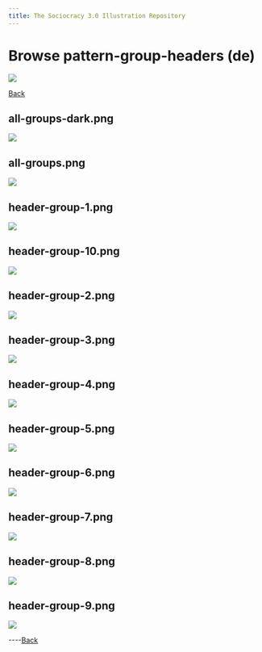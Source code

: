 ```yaml
---
title: The Sociocracy 3.0 Illustration Repository
---
```


# Browse pattern-group-headers (de)

![](/img/de-48px.png)

[Back](index-de.html)

## all-groups-dark.png

[![](/img/de/pattern-group-headers/all-groups-dark.png)](/img/de/pattern-group-headers/all-groups-dark.png)

## all-groups.png

[![](/img/de/pattern-group-headers/all-groups.png)](/img/de/pattern-group-headers/all-groups.png)

## header-group-1.png

[![](/img/de/pattern-group-headers/header-group-1.png)](/img/de/pattern-group-headers/header-group-1.png)

## header-group-10.png

[![](/img/de/pattern-group-headers/header-group-10.png)](/img/de/pattern-group-headers/header-group-10.png)

## header-group-2.png

[![](/img/de/pattern-group-headers/header-group-2.png)](/img/de/pattern-group-headers/header-group-2.png)

## header-group-3.png

[![](/img/de/pattern-group-headers/header-group-3.png)](/img/de/pattern-group-headers/header-group-3.png)

## header-group-4.png

[![](/img/de/pattern-group-headers/header-group-4.png)](/img/de/pattern-group-headers/header-group-4.png)

## header-group-5.png

[![](/img/de/pattern-group-headers/header-group-5.png)](/img/de/pattern-group-headers/header-group-5.png)

## header-group-6.png

[![](/img/de/pattern-group-headers/header-group-6.png)](/img/de/pattern-group-headers/header-group-6.png)

## header-group-7.png

[![](/img/de/pattern-group-headers/header-group-7.png)](/img/de/pattern-group-headers/header-group-7.png)

## header-group-8.png

[![](/img/de/pattern-group-headers/header-group-8.png)](/img/de/pattern-group-headers/header-group-8.png)

## header-group-9.png

[![](/img/de/pattern-group-headers/header-group-9.png)](/img/de/pattern-group-headers/header-group-9.png)

----[Back](index-de.html)
